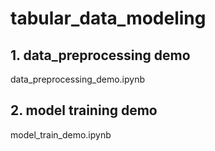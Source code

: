 # tabular_data_modeling 
## 1. data_preprocessing demo
data_preprocessing_demo.ipynb 
## 2. model training demo
model_train_demo.ipynb
